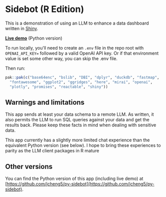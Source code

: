 # Sidebot (R Edition)

This is a demonstration of using an LLM to enhance a data dashboard written in [Shiny](https://shiny.posit.co/).

[**Live demo**](https://jcheng.shinyapps.io/sidebot) (Python version)

To run locally, you'll need to create an `.env` file in the repo root with `OPENAI_API_KEY=` followed by a valid OpenAI API key. Or if that environment value is set some other way, you can skip the .env file.

Then run:

```r
pak::pak(c("base64enc", "bslib", "DBI", "dplyr", "duckdb", "fastmap", 
  "fontawesome", "ggplot2", "ggridges", "here", "mirai", "openai", 
  "plotly", "promises", "reactable", "shiny"))
```

## Warnings and limitations

This app sends at least your data schema to a remote LLM. As written, it also permits the LLM to run SQL queries against your data and get the results back. Please keep these facts in mind when dealing with sensitive data.

This app currently has a slightly more limited chat experience than the equivalent Python version (see below). I hope to bring these experiences to parity as the LLM client packages in R mature 

## Other versions

You can find the Python version of this app (including live demo) at [https://github.com/jcheng5/py-sidebot](https://github.com/jcheng5/py-sidebot).
